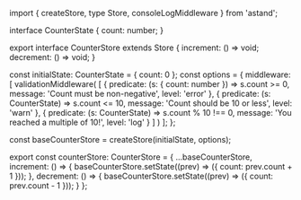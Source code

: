import { createStore, type Store, consoleLogMiddleware } from 'astand';

interface CounterState {
	count: number;
}

export interface CounterStore extends Store<CounterState> {
	increment: () => void;
	decrement: () => void;
}

const initialState: CounterState = { count: 0 };
const options = {
    middleware: [
		validationMiddleware(
				[
					{
						predicate: (s: { count: number }) => s.count >= 0,
						message: 'Count must be non-negative',
						level: 'error'
					},
					{
						predicate: (s: CounterState) => s.count <= 10,
						message: 'Count should be 10 or less',
						level: 'warn'
					},
					{
						predicate: (s: CounterState) => s.count % 10 !== 0,
						message: 'You reached a multiple of 10!',
						level: 'log'
					}
				]
			)
		];
};

const baseCounterStore = createStore<CounterState>(initialState, options);

export const counterStore: CounterStore = {
	...baseCounterStore,
	increment: () => {
		baseCounterStore.setState((prev) => ({ count: prev.count + 1 }));
	},
	decrement: () => {
		baseCounterStore.setState((prev) => ({ count: prev.count - 1 }));
	}
};